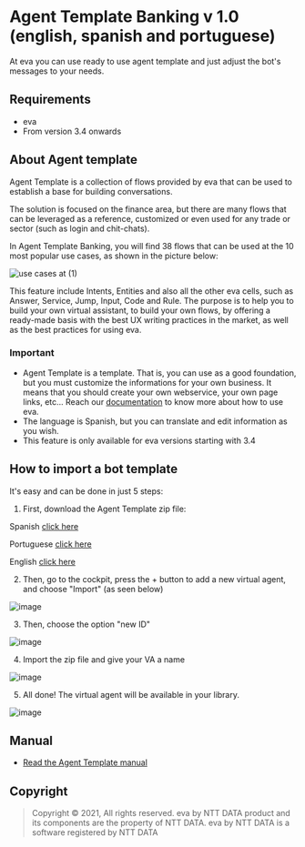 # Agent Template Banking v 1.0 (english, spanish and portuguese)

At eva you can use ready to use agent template and just adjust the bot's messages to your needs.

## Requirements 
- eva
- From version 3.4 onwards

## About Agent template 
Agent Template is a collection of flows provided by eva that can be used to establish a base for building conversations.

The solution is focused on the finance area, but there are many flows that can be leveraged as a reference, customized or even used for any trade or sector (such as login and chit-chats).

In Agent Template Banking, you will find 38 flows that can be used at the 10 most popular use cases, as shown in the picture below:

![use cases at (1)](https://user-images.githubusercontent.com/95373474/180063856-f5d2d1f2-0e30-4e32-aa0d-785bef66f39d.jpg)

This feature include Intents, Entities and also all the other eva cells, such as Answer, Service, Jump, Input, Code and Rule.
The purpose is to help you to build your own virtual assistant, to build your own flows, by offering a ready-made basis with the best UX writing practices in the market, as well as the best practices for using eva.

### Important
- Agent Template is a template. That is, you can use as a good foundation, but you must customize the informations for your own business. It means that you should create your own webservice, your own page links, etc... Reach our [documentation](https://docs.eva.bot/ntt-data-eva-docs/start-here/what-is-eva) to know more about how to use eva.
- The language is Spanish, but you can translate and edit information as you wish.
- This feature is only available for eva versions starting with 3.4

## How to import a bot template
It's easy and can be done in just 5 steps:
1) First, download the Agent Template zip file:

Spanish [click here](https://github.com/eva-library/agent-template-banking/files/11021398/2d8a13c3-376b-4daf-a0da-f95d6c30c5ab.zip)


Portuguese [click here](https://github.com/eva-library/agent-template-banking/files/11021401/e421c779-d50f-4a63-bf7e-61b65262bbcc.zip)



English [click here](https://github.com/eva-library/agent-template-banking/files/11021395/42907fa1-c777-4c37-bd6e-f09275404c7e.zip)



2) Then, go to the cockpit, press the + button to add a new virtual agent, and choose "Import" (as seen below)

![image](https://user-images.githubusercontent.com/113615214/192914261-bdeb1d47-be0d-4336-9ba2-f4ff793710f1.png)

3) Then, choose the option "new ID"

![image](https://user-images.githubusercontent.com/113615214/192914286-45fd1d74-d933-4457-879e-f3884cfa9cc3.png)

4) Import the zip file and give your VA a name

![image](https://user-images.githubusercontent.com/113615214/192914309-8ecbd970-c0df-48af-adc4-3f2df9460100.png)

5) All done! The virtual agent will be available in your library.

![image](https://user-images.githubusercontent.com/113615214/192914458-7b4f6cd3-9785-4aac-a825-6ed35f75387c.png)

## Manual
- [Read the Agent Template manual](https://at.docs.eva.bot/)

## Copyright

> Copyright ©
2021, All rights reserved.
eva by NTT DATA product and its components are the property of NTT DATA.
eva by NTT DATA is a software registered by NTT DATA

